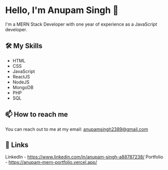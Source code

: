 # Hello, I'm Anupam Singh 👋

I'm a MERN Stack Developer with one year of experience as a JavaScript developer. 

## 🛠️ My Skills
- HTML
- CSS
- JavaScript
- ReactJS
- NodeJS
- MongoDB
- PHP
- SQL

## 📫 How to reach me
You can reach out to me at my email: anupamsingh2389@gmail.com

## 🔗 Links
LinkedIn - https://www.linkedin.com/in/anupam-singh-a88787238/
Portfolio - https://anupam-mern-portfolio.vercel.app/


<!--
**anupam-singh88/anupam-singh88** is a ✨ _special_ ✨ repository because its `README.md` (this file) appears on your GitHub profile.

Here are some ideas to get you started:

- 🔭 I’m currently working on ...
- 🌱 I’m currently learning ...
- 👯 I’m looking to collaborate on ...
- 🤔 I’m looking for help with ...
- 💬 Ask me about ...
- 📫 How to reach me: ...
- 😄 Pronouns: ...
- ⚡ Fun fact: ...
-->
